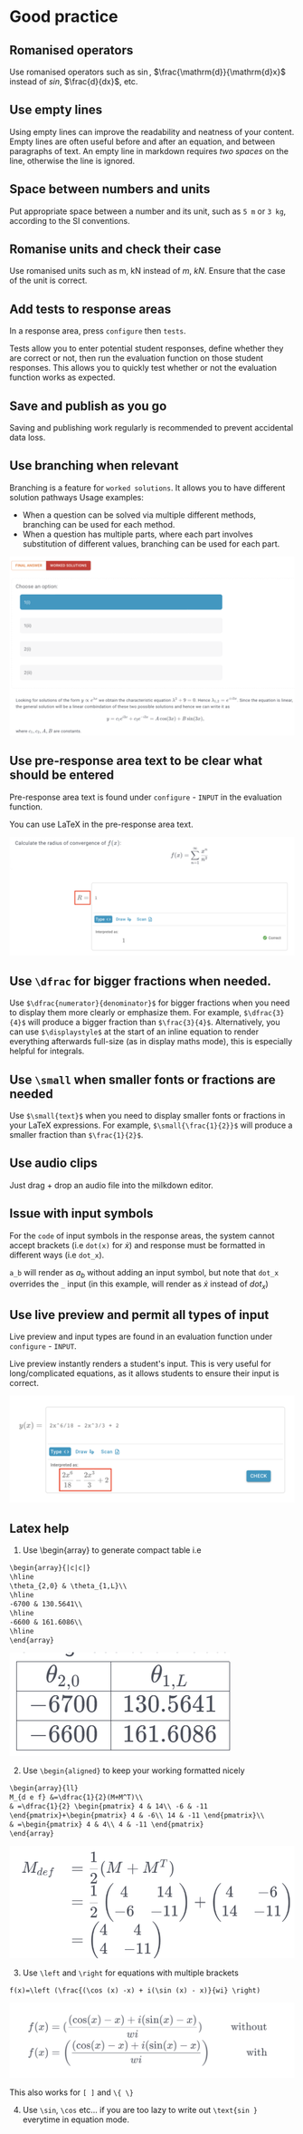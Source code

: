 # Good practice

## Romanised operators

Use romanised operators such as $\sin$, $\frac{\mathrm{d}}{\mathrm{d}x}$ instead of $sin$, $\frac{d}{dx}$, etc.

## Use empty lines

Using empty lines can improve the readability and neatness of your content. Empty lines are often useful before and after an equation, and between paragraphs of text. An empty line in markdown requires _two spaces_ on the line, otherwise the line is ignored.

## Space between numbers and units

Put appropriate space between a number and its unit, such as `5 m` or `3 kg`, according to the SI conventions.

## Romanise units and check their case

Use romanised units such as $\text{m}$, $\text{kN}$ instead of $m$, $kN$. Ensure that the case of the unit is correct.

## Add tests to response areas

In a response area, press `configure` then `tests`.

Tests allow you to enter potential student responses, define whether they are correct or not, then run the evaluation function on those student responses. This allows you to quickly test whether or not the evaluation function works as expected.

## Save and publish as you go

Saving and publishing work regularly is recommended to prevent accidental data loss.

## Use branching when relevant

Branching is a feature for `worked solutions`. It allows you to have different solution pathways Usage examples:

- When a question can be solved via multiple different methods, branching can be used for each method.
- When a question has multiple parts, where each part involves substitution of different values, branching can be used for each part.

![gif showing the branching feature](images/branching.gif)

## Use pre-response area text to be clear what should be entered

Pre-response area text is found under `configure` - `INPUT` in the evaluation function.

You can use LaTeX in the pre-response area text.

![Image showing a pre-response area](images/pre_response_area.png)

## Use `\dfrac` for bigger fractions when needed.

Use `$\dfrac{numerator}{denominator}$` for bigger fractions when you need to display them more clearly or emphasize them. For example, `$\dfrac{3}{4}$` will produce a bigger fraction than `$\frac{3}{4}$`.
Alternatively, you can use `$\displaystyle$` at the start of an inline equation to render everything afterwards full-size (as in display maths mode), this is especially helpful for integrals.

## Use `\small` when smaller fonts or fractions are needed

Use `$\small{text}$` when you need to display smaller fonts or fractions in your LaTeX expressions. For example, `$\small{\frac{1}{2}}$` will produce a smaller fraction than `$\frac{1}{2}$`.

## Use audio clips

Just drag + drop an audio file into the milkdown editor.

## Issue with input symbols

For the `code` of input symbols in the response areas, the system cannot accept brackets (i.e `dot(x)` for $\dot{x}$) and response must be formatted in different ways (i.e `dot_x`). 

`a_b` will render as $a_b$ without adding an input symbol, but note that `dot_x` overrides the `_` input (in this example, will render as $\dot{x}$ instead of $dot_x$)

## Use live preview and permit all types of input

Live preview and input types are found in an evaluation function under `configure` - `INPUT`.

Live preview instantly renders a student's input. This is very useful for long/complicated equations, as it allows students to ensure their input is correct.

![Image showing a live-preview to a student's response](images/live_preview.png)

## Latex help

1. Use \begin{array} to generate compact table
i.e 
```
\begin{array}{|c|c|}
\hline
\theta_{2,0} & \theta_{1,L}\\
\hline
-6700 & 130.5641\\
\hline
-6600 & 161.6086\\
\hline
\end{array}
```

![Image showing a example of a table](images/images.png)

2. Use `\begin{aligned}` to keep your working formatted nicely
```
\begin{array}{ll}
M_{d e f} &=\dfrac{1}{2}(M+M^T)\\
& =\dfrac{1}{2} \begin{pmatrix} 4 & 14\\ -6 & -11 \end{pmatrix}+\begin{pmatrix} 4 & -6\\ 14 & -11 \end{pmatrix}\\
& =\begin{pmatrix} 4 & 4\\ 4 & -11 \end{pmatrix}
\end{array}
```

![Image showing a example of a algined working](images/aligned.png)

3. Use `\left` and `\right` for equations with multiple brackets

```
f(x)=\left (\frac{(\cos (x) -x) + i(\sin (x) - x)}{wi} \right)
```

![Image showing a example of a brackets](images/bracket.png)

This also works for `[ ]` and `\{ \}`

4. Use `\sin`, `\cos` etc... if you are too lazy to write out `\text{sin }` everytime in equation mode.
